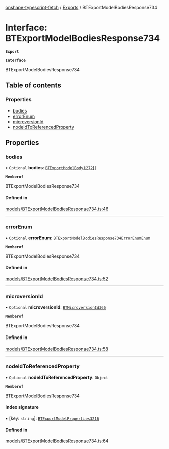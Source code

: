 [onshape-typescript-fetch](../README.md) / [Exports](../modules.md) / BTExportModelBodiesResponse734

# Interface: BTExportModelBodiesResponse734

**`Export`**

**`Interface`**

BTExportModelBodiesResponse734

## Table of contents

### Properties

- [bodies](BTExportModelBodiesResponse734.md#bodies)
- [errorEnum](BTExportModelBodiesResponse734.md#errorenum)
- [microversionId](BTExportModelBodiesResponse734.md#microversionid)
- [nodeIdToReferencedProperty](BTExportModelBodiesResponse734.md#nodeidtoreferencedproperty)

## Properties

### bodies

• `Optional` **bodies**: [`BTExportModelBody1272`](BTExportModelBody1272.md)[]

**`Memberof`**

BTExportModelBodiesResponse734

#### Defined in

[models/BTExportModelBodiesResponse734.ts:46](https://github.com/toebes/onshape-typescript-fetch/blob/3e11ae1/models/BTExportModelBodiesResponse734.ts#L46)

___

### errorEnum

• `Optional` **errorEnum**: [`BTExportModelBodiesResponse734ErrorEnumEnum`](../modules.md#btexportmodelbodiesresponse734errorenumenum-1)

**`Memberof`**

BTExportModelBodiesResponse734

#### Defined in

[models/BTExportModelBodiesResponse734.ts:52](https://github.com/toebes/onshape-typescript-fetch/blob/3e11ae1/models/BTExportModelBodiesResponse734.ts#L52)

___

### microversionId

• `Optional` **microversionId**: [`BTMicroversionId366`](BTMicroversionId366.md)

**`Memberof`**

BTExportModelBodiesResponse734

#### Defined in

[models/BTExportModelBodiesResponse734.ts:58](https://github.com/toebes/onshape-typescript-fetch/blob/3e11ae1/models/BTExportModelBodiesResponse734.ts#L58)

___

### nodeIdToReferencedProperty

• `Optional` **nodeIdToReferencedProperty**: `Object`

**`Memberof`**

BTExportModelBodiesResponse734

#### Index signature

▪ [key: `string`]: [`BTExportModelProperties3216`](BTExportModelProperties3216.md)

#### Defined in

[models/BTExportModelBodiesResponse734.ts:64](https://github.com/toebes/onshape-typescript-fetch/blob/3e11ae1/models/BTExportModelBodiesResponse734.ts#L64)
